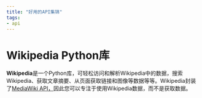 ```yaml
---
title: "好用的API集锦"
tags:
- api
---
```

# Wikipedia Python库
**Wikipedia**是一个Python库，可轻松访问和解析Wikipedia中的数据，搜索Wikipedia、获取文章摘要、从页面获取链接和图像等数据等等。Wikipedia封装了[MediaWiki API，](https://www.mediawiki.org/wiki/API)因此您可以专注于使用Wikipedia数据，而不是获取数据。
<!-- more -->
